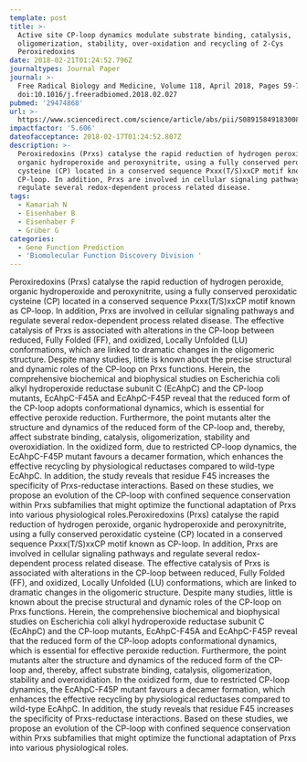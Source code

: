 ```yaml
---
template: post
title: >-
  Active site CP-loop dynamics modulate substrate binding, catalysis,
  oligomerization, stability, over-oxidation and recycling of 2-Cys
  Peroxiredoxins
date: 2018-02-21T01:24:52.796Z
journaltypes: Journal Paper
journal: >-
  Free Radical Biology and Medicine, Volume 118, April 2018, Pages 59-70,
  doi:10.1016/j.freeradbiomed.2018.02.027
pubmed: '29474868'
url: >-
  https://www.sciencedirect.com/science/article/abs/pii/S0891584918300820?via%3Dihub
impactfactor: '5.606'
dateofacceptance: 2018-02-17T01:24:52.807Z
description: >-
  Peroxiredoxins (Prxs) catalyse the rapid reduction of hydrogen peroxide,
  organic hydroperoxide and peroxynitrite, using a fully conserved peroxidatic
  cysteine (CP) located in a conserved sequence Pxxx(T/S)xxCP motif known as
  CP-loop. In addition, Prxs are involved in cellular signaling pathways and
  regulate several redox-dependent process related disease.
tags:
  - Kamariah N
  - Eisenhaber B
  - Eisenhaber F
  - Grüber G
categories:
  - Gene Function Prediction
  - 'Biomolecular Function Discovery Division '
---
```

Peroxiredoxins (Prxs) catalyse the rapid reduction of hydrogen peroxide, organic hydroperoxide and peroxynitrite, using a fully conserved peroxidatic cysteine (CP) located in a conserved sequence Pxxx(T/S)xxCP motif known as CP-loop. In addition, Prxs are involved in cellular signaling pathways and regulate several redox-dependent process related disease. The effective catalysis of Prxs is associated with alterations in the CP-loop between reduced, Fully Folded (FF), and oxidized, Locally Unfolded (LU) conformations, which are linked to dramatic changes in the oligomeric structure. Despite many studies, little is known about the precise structural and dynamic roles of the CP-loop on Prxs functions. Herein, the comprehensive biochemical and biophysical studies on Escherichia coli alkyl hydroperoxide reductase subunit C (EcAhpC) and the CP-loop mutants, EcAhpC-F45A and EcAhpC-F45P reveal that the reduced form of the CP-loop adopts conformational dynamics, which is essential for effective peroxide reduction. Furthermore, the point mutants alter the structure and dynamics of the reduced form of the CP-loop and, thereby, affect substrate binding, catalysis, oligomerization, stability and overoxidiation. In the oxidized form, due to restricted CP-loop dynamics, the EcAhpC-F45P mutant favours a decamer formation, which enhances the effective recycling by physiological reductases compared to wild-type EcAhpC. In addition, the study reveals that residue F45 increases the specificity of Prxs-reductase interactions. Based on these studies, we propose an evolution of the CP-loop with confined sequence conservation within Prxs subfamilies that might optimize the functional adaptation of Prxs into various physiological roles.Peroxiredoxins (Prxs) catalyse the rapid reduction of hydrogen peroxide, organic hydroperoxide and peroxynitrite, using a fully conserved peroxidatic cysteine (CP) located in a conserved sequence Pxxx(T/S)xxCP motif known as CP-loop. In addition, Prxs are involved in cellular signaling pathways and regulate several redox-dependent process related disease. The effective catalysis of Prxs is associated with alterations in the CP-loop between reduced, Fully Folded (FF), and oxidized, Locally Unfolded (LU) conformations, which are linked to dramatic changes in the oligomeric structure. Despite many studies, little is known about the precise structural and dynamic roles of the CP-loop on Prxs functions. Herein, the comprehensive biochemical and biophysical studies on Escherichia coli alkyl hydroperoxide reductase subunit C (EcAhpC) and the CP-loop mutants, EcAhpC-F45A and EcAhpC-F45P reveal that the reduced form of the CP-loop adopts conformational dynamics, which is essential for effective peroxide reduction. Furthermore, the point mutants alter the structure and dynamics of the reduced form of the CP-loop and, thereby, affect substrate binding, catalysis, oligomerization, stability and overoxidiation. In the oxidized form, due to restricted CP-loop dynamics, the EcAhpC-F45P mutant favours a decamer formation, which enhances the effective recycling by physiological reductases compared to wild-type EcAhpC. In addition, the study reveals that residue F45 increases the specificity of Prxs-reductase interactions. Based on these studies, we propose an evolution of the CP-loop with confined sequence conservation within Prxs subfamilies that might optimize the functional adaptation of Prxs into various physiological roles.

